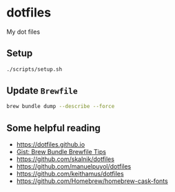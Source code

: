 # dotfiles

My dot files

## Setup

```sh
./scripts/setup.sh
```

## Update `Brewfile`

```sh
brew bundle dump --describe --force
```

## Some helpful reading

- <https://dotfiles.github.io>
- [Gist: Brew Bundle Brewfile Tips](https://gist.github.com/ChristopherA/a579274536aab36ea9966f301ff14f3f)
- <https://github.com/skalnik/dotfiles>
- <https://github.com/manuelpuyol/dotfiles>
- <https://github.com/keithamus/dotfiles>
- <https://github.com/Homebrew/homebrew-cask-fonts>
